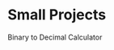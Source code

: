 <h1>Small Projects</h1>
<link href="https://tangyubei.github.io/bin2dec/">Binary to Decimal Calculator
